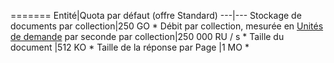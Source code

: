 =======
Entité|Quota par défaut (offre Standard)
---|---
Stockage de documents par collection|250 GO *
Débit par collection, mesurée en [Unités de demande](../articles/documentdb/documentdb-request-units.md) par seconde par collection|250 000 RU / s *
Taille du document |512 KO *
Taille de la réponse par Page |1 MO *
